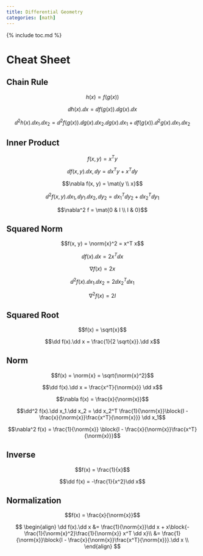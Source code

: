 ```yaml
---
title: Differential Geometry
categories: [math]
---
```


{% include toc.md %}


# Cheat Sheet

## Chain Rule

$$h(x) = f(g(x))$$

$$\dd h(x).\dd x = \dd f(g(x)).\dd g(x).\dd x$$

$$\dd^2 h(x).\dd x_1.\dd x_2 = \dd^2 f(g(x)).\dd g(x).\dd x_2.\dd g(x).\dd x_1 + \dd f(g(x)).\dd^2 g(x).\dd x_1.\dd x_2$$



## Inner Product

$$f(x, y) = x^T y$$

$$\dd f(x, y).\dd x, \dd y = \dd x^Ty + x^T \dd y$$

$$\nabla f(x, y) = \mat{y \\ x}$$ 

$$\dd^2 f(x, y).\dd x_1, \dd y_1.\dd x_2, \dd y_2 = \dd x_1^T\dd y_2 + \dd x_2^T \dd y_1$$

$$\nabla^2 f = \mat{0 & I \\ I & 0}$$

## Squared Norm

$$f(x, y) = \norm{x}^2 = x^T x$$

$$\dd f(x).\dd x = 2x^T \dd x$$

$$\nabla f(x) = 2x$$

$$\dd^2 f(x).\dd x_1.\dd x_2 = 2\dd x_2^T \dd x_1$$

$$\nabla^2 f(x) = 2I$$

## Squared Root

$$f(x) = \sqrt{x}$$

$$\dd f(x).\dd x = \frac{1}{2 \sqrt{x}}.\dd x$$

## Norm

$$f(x) = \norm{x} = \sqrt{\norm{x}^2}$$

$$\dd f(x).\dd x = \frac{x^T}{\norm{x}} \dd x$$

$$\nabla f(x) = \frac{x}{\norm{x}}$$

$$\dd^2 f(x).\dd x_1.\dd x_2 = \dd x_2^T \frac{1}{\norm{x}}\block{I - \frac{x}{\norm{x}}\frac{x^T}{\norm{x}}} \dd x_1$$

$$\nabla^2 f(x) = \frac{1}{\norm{x}} \block{I - \frac{x}{\norm{x}}\frac{x^T}{\norm{x}}}$$

## Inverse

$$f(x) = \frac{1}{x}$$

$$\dd f(x) = -\frac{1}{x^2}\dd x$$

## Normalization

$$f(x) = \frac{x}{\norm{x}}$$

$$
\begin{align}
\dd f(x).\dd x &= \frac{1}{\norm{x}}\dd x + x\block{-\frac{1}{\norm{x}^2}\frac{1}{\norm{x}} x^T \dd x}\\
&= \frac{1}{\norm{x}}\block{I - \frac{x}{\norm{x}}\frac{x^T}{\norm{x}}}.\dd x \\
\end{align}
$$
